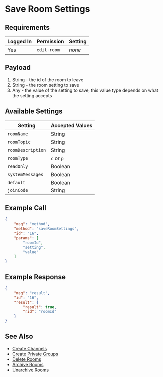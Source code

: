 # Save Room Settings


## Requirements
| Logged In | Permission | Setting |
| --- | --- | --- |
| Yes | `edit-room` | _none_ |

## Payload
1. String - the id of the room to leave
2. String - the room setting to save
3. Any - the value of the setting to save, this value type depends on what the setting accepts

## Available Settings
| Setting | Accepted Values |
| --- | --- |
| `roomName` | String |
| `roomTopic` | String |
| `roomDescription` | String |
| `roomType` | `c` or `p` |
| `readOnly` | Boolean |
| `systemMessages` | Boolean |
| `default` | Boolean |
| `joinCode` | String |

## Example Call

```json
{
    "msg": "method",
    "method": "saveRoomSettings",
    "id": "16",
    "params": [
        "roomId",
        "setting",
        "value"
    ]
} 
```

## Example Response

```json
{
    "msg": "result",
    "id": "16",
    "result": {
        "result": true,
        "rid": "roomId"
    }
}
```

## See Also
* [Create Channels][1]
* [Create Private Groups][2]
* [Delete Rooms][3]
* [Archive Rooms][5]
* [Unarchive Rooms][4]

[1]:../19.%20Create%20Channel
[2]:../20.%20Create%20Private%20Groups
[3]:../21.%20Delete%20Rooms
[4]:../23.%20Unarchive%20Rooms
[5]:../22.%20Archive%20Rooms
